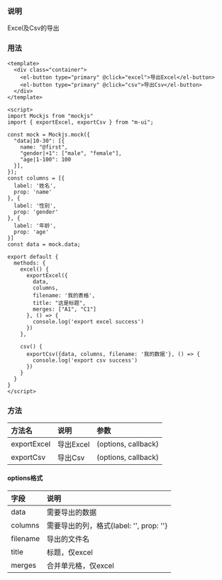 ### 说明
Excel及Csv的导出

### 用法
```vue
<template>
  <div class="container">
    <el-button type="primary" @click="excel">导出Excel</el-button>
    <el-button type="primary" @click="csv">导出Csv</el-button>
  </div>
</template>

<script>
import Mockjs from "mockjs"
import { exportExcel, exportCsv } from "m-ui";

const mock = Mockjs.mock({
  "data|10-30": [{
    name: "@first",
    "gender|+1": ["male", "female"],
    "age|1-100": 100
  }],
});
const columns = [{
  label: '姓名',
  prop: 'name'
}, {
  label: '性别',
  prop: 'gender'
}, {
  label: '年龄',
  prop: 'age'
}]
const data = mock.data;

export default {
  methods: {
    excel() {
      exportExcel({
        data, 
        columns, 
        filename: '我的表格', 
        title: "这是标题", 
        merges: ["A1", "C1"]
      }, () => {
        console.log('export excel success')
      })
    },

    csv() {
      exportCsv({data, columns, filename: '我的数据'}, () => {
        console.log('export csv success')
      })
    }
  }
}
</script>
```

### 方法


| 方法名 | 说明 | 参数 |
| :---- | :---- | :---- |
| exportExcel | 导出Excel | (options, callback) |
| exportCsv | 导出Csv | (options, callback) |


#### options格式

| 字段 | 说明 |
| :---- | :---- |
| data | 需要导出的数据 |
| columns |需要导出的列，格式{label: '', prop: ''} |
| filename | 导出的文件名 |
| title | 标题，仅excel |
| merges | 合并单元格，仅excel |

